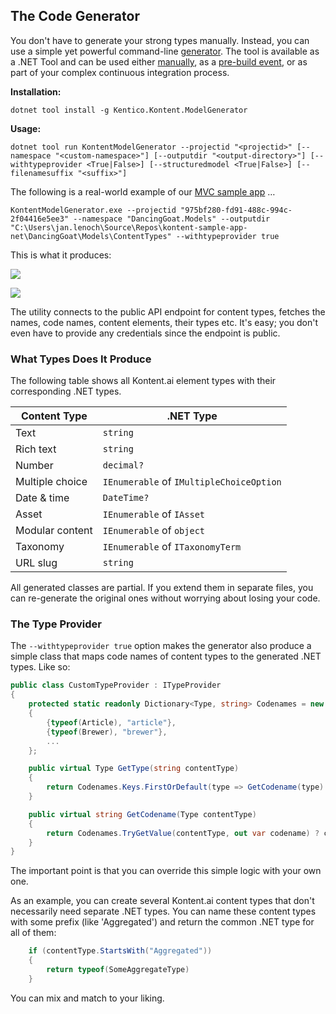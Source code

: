 ## The Code Generator
You don't have to generate your strong types manually. Instead, you can use a simple yet powerful command-line [generator](https://github.com/kontent-ai/model-generator-net). The tool is available as a .NET Tool and can be used either [manually](https://github.com/Kentico/kontent-boilerplate-net/blob/7267e647ab84df56e174a1ba76a65a948050cf34/src/content/Kentico.Kontent.Boilerplate/Tools/GenerateModels.ps1#L3), as a [pre-build event](https://github.com/Kentico/kontent-boilerplate-net/blob/7267e647ab84df56e174a1ba76a65a948050cf34/src/content/Kentico.Kontent.Boilerplate/Kentico.Kontent.Boilerplate.csproj#L37-L50), or as part of your complex continuous integration process.

**Installation:**

`dotnet tool install -g Kentico.Kontent.ModelGenerator`

**Usage:**

`dotnet tool run KontentModelGenerator --projectid "<projectid>" [--namespace "<custom-namespace>"] [--outputdir "<output-directory>"] [--withtypeprovider <True|False>] [--structuredmodel <True|False>] [--filenamesuffix "<suffix>"]`

The following is a real-world example of our [MVC sample app](https://github.com/Kentico/kontent-sample-app-net/) …

`KontentModelGenerator.exe --projectid "975bf280-fd91-488c-994c-2f04416e5ee3" --namespace "DancingGoat.Models" --outputdir "C:\Users\jan.lenoch\Source\Repos\kontent-sample-app-net\DancingGoat\Models\ContentTypes" --withtypeprovider true`

This is what it produces:

![](https://us.v-cdn.net/6029479/uploads/editor/om/9m0zsikrmtaw.png "")

![](https://us.v-cdn.net/6029479/uploads/editor/ow/apet6zu6a451.png "")

The utility connects to the public API endpoint for content types, fetches the names, code names, content elements, their types etc. It's easy; you don't even have to provide any credentials since the endpoint is public.

### What Types Does It Produce

The following table shows all Kontent.ai element types with their corresponding .NET types.

| **Content Type** | **.NET Type** |
|-----------------|-----------------------------------|
| Text | `string` |
| Rich text | `string` |
| Number | `decimal?` |
| Multiple choice | `IEnumerable` of `IMultipleChoiceOption` |
| Date & time | `DateTime?` |
| Asset | `IEnumerable` of `IAsset` |
| Modular content | `IEnumerable` of `object` |
| Taxonomy | `IEnumerable` of `ITaxonomyTerm` |
| URL slug  | `string` |

All generated classes are partial. If you extend them in separate files, you can re-generate the original ones without worrying about losing your code.

### The Type Provider

The `--withtypeprovider true` option makes the generator also produce a simple class that maps code names of content types to the generated .NET types. Like so:
```csharp
public class CustomTypeProvider : ITypeProvider
{
	protected static readonly Dictionary<Type, string> Codenames = new Dictionary<Type, string>
	{
		{typeof(Article), "article"},
		{typeof(Brewer), "brewer"},
		...
	};

	public virtual Type GetType(string contentType)
	{
		return Codenames.Keys.FirstOrDefault(type => GetCodename(type).Equals(contentType));
	}

	public virtual string GetCodename(Type contentType)
	{
		return Codenames.TryGetValue(contentType, out var codename) ? codename : null;
	}
}
```

The important point is that you can override this simple logic with your own one.

As an example, you can create several Kontent.ai content types that don't necessarily need separate .NET types. You can name these content types with some prefix (like 'Aggregated') and return the common .NET type for all of them:

```csharp
	if (contentType.StartsWith("Aggregated"))
	{
		return typeof(SomeAggregateType)
	}
```

You can mix and match to your liking.
